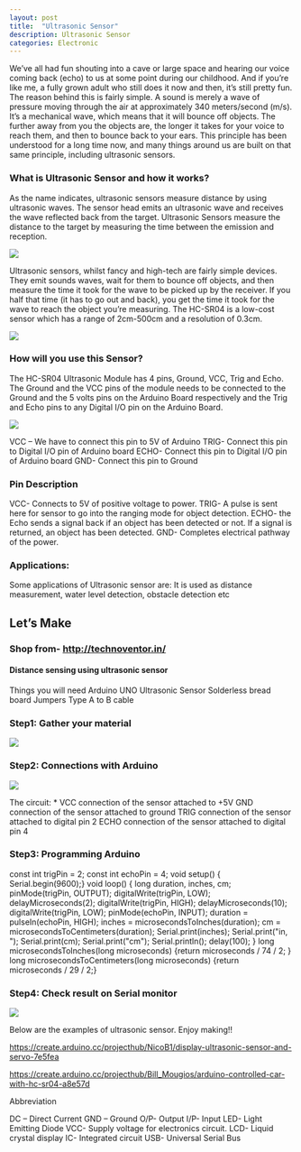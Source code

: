 ```yaml
---
layout: post
title:  "Ultrasonic Sensor"
description: Ultrasonic Sensor
categories: Electronic
---
```

 

 
We’ve all had fun shouting into a cave or large space and hearing our voice coming back (echo) to us at some point during our childhood. And if you’re like me, a fully grown adult who still does it now and then, it’s still pretty fun. The reason behind this is fairly simple. A sound is merely a wave of pressure moving through the air at approximately 340 meters/second (m/s). It’s a mechanical wave, which means that it will bounce off objects. The further away from you the objects are, the longer it takes for your voice to reach them, and then to bounce back to your ears. This principle has been understood for a long time now, and many things around us are built on that same principle, including ultrasonic sensors.

### What is Ultrasonic Sensor and how it works?

As the name indicates, ultrasonic sensors measure distance by using ultrasonic waves.
The sensor head emits an ultrasonic wave and receives the wave reflected back from the target. Ultrasonic Sensors measure the distance to the target by measuring the time between the emission and reception.

![]({{site.baseurl}}/images/Electronic/15/01.jpg)

Ultrasonic sensors, whilst fancy and high-tech are fairly simple devices. They emit sounds waves, wait for them to bounce off objects, and then measure the time it took for the wave to be picked up by the receiver. If you half that time (it has to go out and back), you get the time it took for the wave to reach the object you’re measuring. 
The HC-SR04 is a low-cost sensor which has a range of  2cm-500cm and a resolution of  0.3cm. 


![]({{site.baseurl}}/images/Electronic/15/02.jpg)


### How will you use this Sensor?

The HC-SR04 Ultrasonic Module has 4 pins, Ground, VCC, Trig and Echo. The Ground and the VCC pins of the module needs to be connected to the Ground and the 5 volts pins on the Arduino Board respectively and the Trig and Echo pins to any Digital I/O pin on the Arduino Board.

![]({{site.baseurl}}/images/Electronic/15/03.jpg)


VCC – We have to connect this pin to 5V of Arduino
TRIG- Connect this pin to Digital I/O pin of Arduino board
ECHO- Connect this pin to Digital I/O pin of Arduino board
GND- Connect this pin to Ground

### Pin Description
VCC- Connects to 5V of positive voltage to power.
TRIG- A pulse is sent here for sensor to go into the ranging mode for object detection.
ECHO- the Echo sends a signal back if an object has been detected or not. If a signal is returned, an object has been detected.
GND- Completes electrical pathway of the power.

### Applications:
Some applications of Ultrasonic sensor are: It is used as distance measurement, water level detection, obstacle detection etc

## Let’s Make
### Shop from-  http://technoventor.in/

#### Distance sensing using ultrasonic sensor
Things you will need
Arduino UNO 
Ultrasonic Sensor
Solderless bread board
Jumpers
Type A to B cable

### Step1: Gather your material

![]({{site.baseurl}}/images/Electronic/15/04.jpg)





 ### Step2: Connections with Arduino

![]({{site.baseurl}}/images/Electronic/15/05.jpg)


The circuit: *
VCC connection of the sensor attached to +5V
GND connection of the sensor attached to ground
TRIG connection of the sensor attached to digital pin 2
ECHO connection of the sensor attached to digital pin 4
 

### Step3: Programming Arduino
const int trigPin = 2;
const int echoPin = 4;
void setup() {
Serial.begin(9600);}
void loop()
{
long duration, inches, cm;
pinMode(trigPin, OUTPUT);
digitalWrite(trigPin, LOW);
delayMicroseconds(2);
digitalWrite(trigPin, HIGH);
delayMicroseconds(10);
digitalWrite(trigPin, LOW);
pinMode(echoPin, INPUT);
duration = pulseIn(echoPin, HIGH);
inches = microsecondsToInches(duration);
cm = microsecondsToCentimeters(duration);
Serial.print(inches);
Serial.print("in, ");
Serial.print(cm);
Serial.print("cm");
Serial.println();
delay(100);
}
long microsecondsToInches(long microseconds)
{return microseconds / 74 / 2;
}
long microsecondsToCentimeters(long microseconds)
{return microseconds / 29 / 2;}

### Step4: Check result on Serial monitor

![]({{site.baseurl}}/images/Electronic/15/06.jpg)


Below are the examples of ultrasonic sensor. Enjoy making!!

https://create.arduino.cc/projecthub/NicoB1/display-ultrasonic-sensor-and-servo-7e5fea

https://create.arduino.cc/projecthub/Bill_Mougios/arduino-controlled-car-with-hc-sr04-a8e57d


Abbreviation

DC – Direct Current
GND – Ground 
O/P- Output
I/P- Input
LED- Light Emitting Diode
VCC-  Supply voltage for electronics circuit.
LCD- Liquid crystal display
IC- Integrated circuit
USB- Universal Serial Bus

